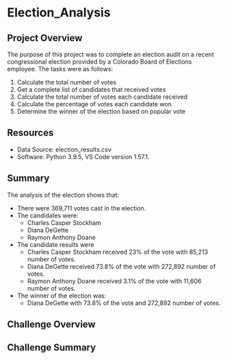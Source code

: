 # Election_Analysis
## Project Overview
The purpose of this project was to complete an election audit on a recent congressional election provided by a Colorado Board of Elections employee.
The tasks were as follows:

1. Calculate the total number of votes
2. Get a complete list of candidates that received votes
3. Calculate the total number of votes each candidate received
4. Calculate the percentage of votes each candidate won
5. Determine the winner of the election based on popular vote

## Resources
- Data Source: election_results.csv
- Software: Python 3.9.5, VS Code version 1.57.1.
## Summary
The analysis of the election shows that:
- There were 369,711 votes cast in the election.
- The candidates were:
  - Charles Casper Stockham
  - Diana DeGette
  - Raymon Anthony Doane
- The candidate results were
  - Charles Casper Stockham received 23% of the vote with 85,213 number of votes.
  - Diana DeGette received 73.8% of the vote with 272,892 number of votes.
  - Raymon Anthony Doane received 3.1% of the vote with 11,606 number of votes.
- The winner of the election was:
  - Diana DeGette with 73.8% of the vote and 272,892 number of votes.
## Challenge Overview
## Challenge Summary
